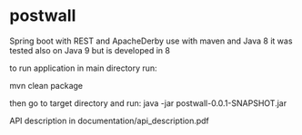 # postwall
Spring boot with REST and ApacheDerby
use with maven and Java 8
it was tested also on Java 9 but is developed in 8

to run application in main directory run:

mvn clean package

then go to target directory and run:
java -jar postwall-0.0.1-SNAPSHOT.jar

API description in documentation/api_description.pdf

